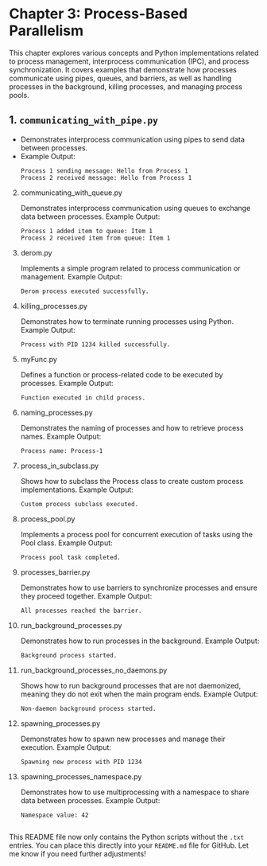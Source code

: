 # Chapter 3: Process-Based Parallelism

This chapter explores various concepts and Python implementations related to process management, interprocess communication (IPC), and process synchronization. It covers examples that demonstrate how processes communicate using pipes, queues, and barriers, as well as handling processes in the background, killing processes, and managing process pools.

## 1. **`communicating_with_pipe.py`**  
- Demonstrates interprocess communication using pipes to send data between processes.  
- Example Output:  
  ```plaintext
  Process 1 sending message: Hello from Process 1
  Process 2 received message: Hello from Process 1

2. communicating_with_queue.py

    Demonstrates interprocess communication using queues to exchange data between processes.
    Example Output:
    ```plaintext
    Process 1 added item to queue: Item 1
    Process 2 received item from queue: Item 1

3. derom.py

    Implements a simple program related to process communication or management.
    Example Output:
    ```plaintext
    Derom process executed successfully.

4. killing_processes.py

    Demonstrates how to terminate running processes using Python.
    Example Output:
    ```plaintext
    Process with PID 1234 killed successfully.

5. myFunc.py

    Defines a function or process-related code to be executed by processes.
    Example Output:
    ```plaintext
    Function executed in child process.

6. naming_processes.py

    Demonstrates the naming of processes and how to retrieve process names.
    Example Output:
    ```plaintext
    Process name: Process-1

7. process_in_subclass.py

    Shows how to subclass the Process class to create custom process implementations.
    Example Output:
    ```plaintext
    Custom process subclass executed.

8. process_pool.py

    Implements a process pool for concurrent execution of tasks using the Pool class.
    Example Output:
    ```plaintext
    Process pool task completed.

9. processes_barrier.py

    Demonstrates how to use barriers to synchronize processes and ensure they proceed together.
    Example Output:
    ```plaintext
    All processes reached the barrier.

10. run_background_processes.py

    Demonstrates how to run processes in the background.
    Example Output:
    ```plaintext
    Background process started.

11. run_background_processes_no_daemons.py

    Shows how to run background processes that are not daemonized, meaning they do not exit when the main program ends.
    Example Output:
    ```plaintext
    Non-daemon background process started.

12. spawning_processes.py

    Demonstrates how to spawn new processes and manage their execution.
    Example Output:
    ```plaintext
    Spawning new process with PID 1234

13. spawning_processes_namespace.py

    Demonstrates how to use multiprocessing with a namespace to share data between processes.
    Example Output:
    ```plaintext
    Namespace value: 42


This README file now only contains the Python scripts without the `.txt` entries. You can place this directly into your `README.md` file for GitHub. Let me know if you need further adjustments!
